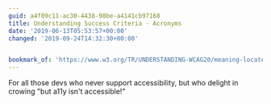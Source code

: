```yaml
---
guid: a4f09c11-ac30-4438-98be-a4141cb97168
title: Understanding Success Criteria - Acronyms
date: '2019-06-13T05:53:57+00:00'
changed: '2019-09-24T14:32:30+00:00'


bookmark_of: 'https://www.w3.org/TR/UNDERSTANDING-WCAG20/meaning-located.html'
---
```


For all those devs who never support accessibility, but who delight in crowing "but a11y isn't accessible!"
